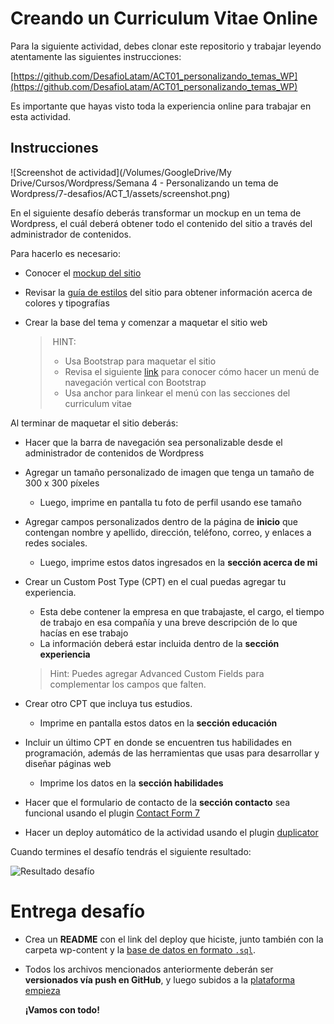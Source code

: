 #  Creando un Curriculum Vitae Online

Para la siguiente actividad, debes clonar este repositorio y trabajar leyendo atentamente las siguientes instrucciones:

[https://github.com/DesafioLatam/ACT01_personalizando_temas_WP](https://github.com/DesafioLatam/ACT01_personalizando_temas_WP)

Es importante que hayas visto toda la experiencia online para trabajar en esta actividad.

## Instrucciones

![Screenshot de actividad](/Volumes/GoogleDrive/My Drive/Cursos/Wordpress/Semana 4 - Personalizando un tema de Wordpress/7-desafios/ACT_1/assets/screenshot.png)



En el siguiente desafío deberás transformar un mockup en un tema de Wordpress, el cuál deberá obtener todo el contenido del sitio a través del administrador de contenidos.

Para hacerlo es necesario:

- Conocer el [mockup del sitio](assets/mockup.png)

- Revisar la [guía de estilos](assets/guide_style.png) del sitio para obtener información acerca de colores y tipografías

- Crear la base del tema y comenzar a maquetar el sitio web

  > ​	HINT:
  >
  > - Usa Bootstrap para maquetar el sitio
  > - Revisa el siguiente [link](https://bootstrapious.com/p/bootstrap-sidebar) para conocer cómo hacer un menú de navegación vertical con Bootstrap
  > - Usa anchor para linkear el menú con las secciones del curriculum vitae



Al terminar de maquetar el sitio deberás:

- Hacer que la barra de navegación sea personalizable desde el administrador de contenidos de Wordpress

- Agregar un tamaño personalizado de imagen que tenga un tamaño de 300 x 300 píxeles

  - Luego, imprime en pantalla tu foto de perfil usando ese tamaño

- Agregar campos personalizados dentro de la página de **inicio** que contengan nombre y apellido, dirección, teléfono, correo, y enlaces a redes sociales.

  - Luego, imprime estos datos ingresados en la **sección acerca de mi**

- Crear un Custom Post Type (CPT) en el cual puedas agregar tu experiencia.

  - Esta debe contener la empresa en  que trabajaste, el cargo, el tiempo de trabajo en esa compañía y una breve descripción de lo que hacías en ese trabajo
  - La información deberá estar incluida dentro de la **sección experiencia**

  > Hint: Puedes agregar Advanced Custom Fields para complementar los campos que falten.

- Crear otro CPT que incluya tus estudios.

  - Imprime  en pantalla estos datos en la **sección educación**

- Incluir un último CPT en donde se encuentren tus habilidades en programación, además de las herramientas que usas para desarrollar y diseñar páginas web

  - Imprime los datos en la **sección habilidades**

- Hacer que el formulario de contacto de la **sección contacto** sea funcional usando el plugin [Contact Form 7](https://wordpress.org/plugins/contact-form-7/)

- Hacer un deploy automático de la actividad usando el plugin [duplicator](https://wordpress.org/plugins/duplicator/)

Cuando termines el desafío tendrás el siguiente resultado:

![Resultado desafío](assets/screenshot.gif)



# Entrega desafío

- Crea un **README** con el link del deploy que hiciste, junto también con la carpeta wp-content y la [base de datos en formato `.sql`](https://cl.godaddy.com/help/exportar-mis-bases-de-datos-mysql-1487).

- Todos los archivos mencionados anteriormente deberán ser **versionados vía push en GitHub**, y luego subidos a la [plataforma empieza](http://empieza.desafiolatam.com/)

  **¡Vamos con todo!**
